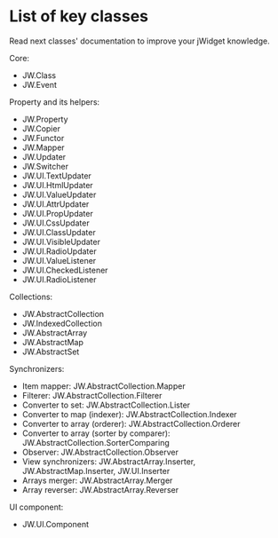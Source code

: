 ﻿# List of key classes

Read next classes' documentation to improve your jWidget knowledge.

Core:

- JW.Class
- JW.Event

Property and its helpers:

- JW.Property
- JW.Copier
- JW.Functor
- JW.Mapper
- JW.Updater
- JW.Switcher
- JW.UI.TextUpdater
- JW.UI.HtmlUpdater
- JW.UI.ValueUpdater
- JW.UI.AttrUpdater
- JW.UI.PropUpdater
- JW.UI.CssUpdater
- JW.UI.ClassUpdater
- JW.UI.VisibleUpdater
- JW.UI.RadioUpdater
- JW.UI.ValueListener
- JW.UI.CheckedListener
- JW.UI.RadioListener

Collections:

- JW.AbstractCollection
- JW.IndexedCollection
- JW.AbstractArray
- JW.AbstractMap
- JW.AbstractSet

Synchronizers:

- Item mapper: JW.AbstractCollection.Mapper
- Filterer: JW.AbstractCollection.Filterer
- Converter to set: JW.AbstractCollection.Lister
- Converter to map (indexer): JW.AbstractCollection.Indexer
- Converter to array (orderer): JW.AbstractCollection.Orderer
- Converter to array (sorter by comparer): JW.AbstractCollection.SorterComparing
- Observer: JW.AbstractCollection.Observer
- View synchronizers: JW.AbstractArray.Inserter, JW.AbstractMap.Inserter, JW.UI.Inserter
- Arrays merger: JW.AbstractArray.Merger
- Array reverser: JW.AbstractArray.Reverser

UI component:

- JW.UI.Component
